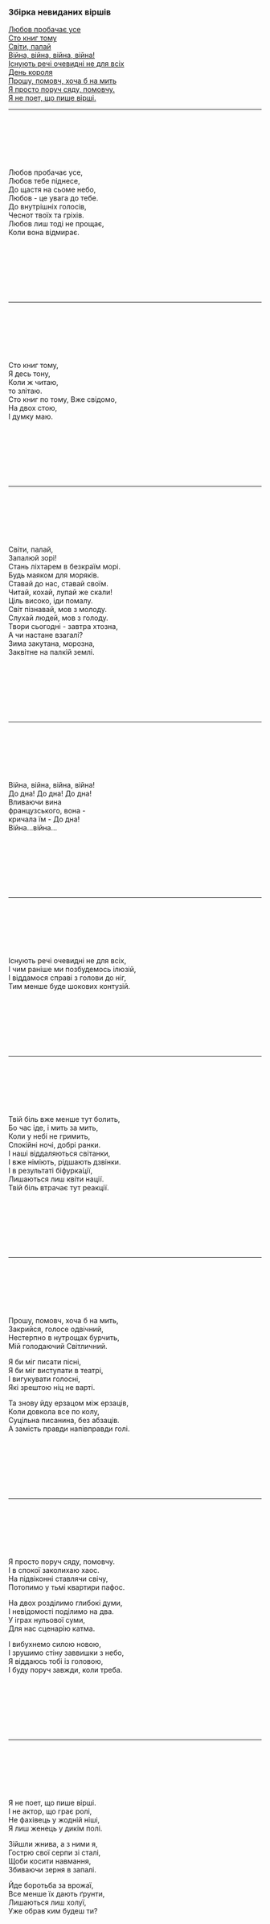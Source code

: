 ### Збірка невиданих віршів  

[Любов пробачає усе](#9)  
[Сто книг тому](#8)  
[Світи, палай](#7)  
[Війна, війна, війна, війна!](#6)  
[Існують речі очевидні не для всіх](#5)  
[День короля](#4)  
[Прошу, помовч, хоча б на мить](#3)  
[Я просто поруч сяду, помовчу.](#2)  
[Я не поет, що пише вірші.](#1)

---

<br><br><br><br><br><br>
<a name="9"></a>
Любов пробачає усе,  
Любов тебе піднесе,  
До щастя на сьоме небо,  
Любов - це увага до тебе.  
До внутрішніх голосів,  
Чеснот твоїх та гріхів.  
Любов лиш тоді не прощає,  
Коли вона відмирає.  

<br><br><br><br><br><br>

---

<br><br><br><br><br><br>
<a name="8"></a>
Сто книг тому,  
Я десь тону,  
Коли ж читаю,  
то злітаю.  
Сто книг по тому,
Вже свідомо,  
На двох стою,  
І думку маю.  

<br><br><br><br><br><br>

---

<br><br><br><br><br><br>
<a name="7"></a>
Світи, палай,  
Запалюй зорі!  
Стань ліхтарем в безкраїм морі.  
Будь маяком для моряків.  
Ставай до нас, ставай своїм.  
Читай, кохай, лупай же скали!  
Ціль високо, іди помалу.  
Світ пізнавай, мов з молоду.  
Слухай людей, мов з голоду.  
Твори сьогодні - завтра хтозна,  
А чи настане взагалі?  
Зима закутана, морозна,  
Заквітне на палкій землі.  

<br><br><br><br><br><br>

---

<br><br><br><br><br><br>
<a name="6"></a>
Війна, війна, війна, війна!  
До дна! До дна! До дна!  
Вливаючи вина  
французського, вона -  
кричала їм - До дна!  
Війна...війна...  

<br><br><br><br><br><br>

---

<br><br><br><br><br><br>
<a name="5"></a>
Існують речі очевидні не для всіх,  
І чим раніше ми позбудемось ілюзій,  
І віддамося справі з голови до ніг,  
Тим менше буде шокових контузій.  

<br><br><br><br><br><br>

---

<br><br><br><br><br><br>
<a name="4"></a>
Твій біль вже менше тут болить,  
Бо час іде, і мить за мить,  
Коли у небі не гримить,  
Спокійні ночі, добрі ранки.  
І наші віддаляються світанки,  
І вже німіють, рідшають дзвінки.  
І в результаті біфурка́ції,  
Лишаються лиш квіти нації.  
Твій біль втрачає тут реакції.  

<br><br><br><br><br><br>

---

<br><br><br><br><br><br>
<a name="3"></a>
Прошу, помовч, хоча б на мить,  
Закрийся, голосе одвічний,  
Нестерпно в нутрощах бурчить,  
Мій голодаючий Світличний.  

Я би міг писати пісні,  
Я би міг виступати в театрі,  
І вигукувати голосні,  
Які зрештою ніц не варті.  

Та знову йду ерзацом між ерзаців,  
Коли довкола все по колу,  
Суцільна писанина, без абзаців.  
А замість правди напівправди голі.  

<br><br><br><br><br><br>

---

<br><br><br><br><br><br>
<a name="2"></a>
Я просто поруч сяду, помовчу.  
І в спокої заколихаю хаос.  
На підвіконні ставлячи свічу,  
Потопимо у тьмі квартири пафос.  

На двох розділимо глибокі думи,  
І невідомості поділимо на два.  
У іграх нульової суми,  
Для нас сценарію катма.  

І вибухнемо силою новою,  
І зрушимо стіну заввишки з небо,  
Я віддаюсь тобі із головою,  
І буду поруч завжди, коли треба.  

<br><br><br><br><br><br>

---

<br><br><br><br><br><br>
<a name="1"></a>
Я не поет, що пише вірші.  
І не актор, що грає ролі,  
Не фахівець у жодній ніші,  
Я лиш женець у дикім полі.  

Зійшли жнива, а з ними я,  
Гострю свої серпи зі сталі,  
Щоби косити навмання,  
Збиваючи зерня в запалі.  

Йде боротьба за врожаї,  
Все менше їх дають ґрунти,  
Лишаються лиш холуї,  
Уже обрав ким будеш ти?

<br><br><br><br><br><br>
